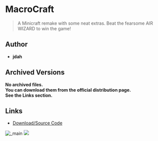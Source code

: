 <detail>

# MacroCraft 
  
>A Minicraft remake with some neat extras. Beat the fearsome AIR WIZARD to win the game!
  
## Author 
- **jdah** 

## Archived Versions 
**No archived files.**  
**You can download them from the official distribution page.**  
**See the Links section.** 

## Links
- [Download/Source Code](https://github.com/jdah/microcraft)  

![_main](https://github.com/FurnishedChunk/Minicraft-Mod-Archives/raw/master/readme_shot/_main.png)
![](https://github.com/FurnishedChunk/Minicraft-Mod-Archives/raw/master/readme_shot/.png)
</detail>
<p>

<detail>